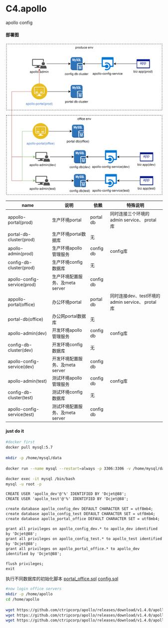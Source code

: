 # C4.apollo
apollo config



#### 部署图

![](./docs/apollo.png)



| name                        | 说明                            | 依赖      | 特殊说明                                         |
| --------------------------- | ------------------------------- | --------- | ------------------------------------------------ |
| appollo-portal(prod)        | 生产环境portal                  | portal db | 同时连接三个环境的 admin service、 protal库      |
| portal-db-cluster(prod)     | 生产环境portal数据库            | 无        |                                                  |
| apollo-admin(prod)          | 生产环境apollo管理服务          | config db | config库                                         |
| config-db-cluster(prod)     | 生产环境config数据库            | 无        |                                                  |
| apollo-config-service(prod) | 生产环境配置服务、及meta server | config db |                                                  |
| appollo-portal(office)      | 办公环境portal                  | portal db | 同时连接dev、test环境的 admin service、 protal库 |
| portal-db(office)           | 办公网portal数据库              | 无        |                                                  |
| apollo-admin(dev)           | 开发环境apollo管理服务          | config db | config库                                         |
| config-db-cluster(dev)      | 开发环境config数据库            | 无        |                                                  |
| apollo-config-service(dev)  | 开发环境配置服务、及meta server | config db |                                                  |
| apollo-admin(test)          | 测试环境apollo管理服务          | config db | config库                                         |
| config-db-cluster(test)     | 测试环境config数据库            | 无        |                                                  |
| apollo-config-service(test) | 测试环境配置服务、及meta server | config db |                                                  |

#### just do it

```bash
#docker first
docker pull mysql:5.7

mkdir -p /home/mysql/data

docker run --name mysql --restart=always -p 3306:3306 -v /home/mysql/data:/var/lib/mysql -e MYSQL_ROOT_PASSWORD=Dcjet@88 -d mysql:5.7

docker exec -it mysql /bin/bash
mysql -u root -p
```

```mysql
CREATE USER 'apollo_dev'@'%' IDENTIFIED BY 'Dcjet@88';
CREATE USER 'apollo_test'@'%' IDENTIFIED BY 'Dcjet@88';

create database apollo_config_dev DEFAULT CHARACTER SET = utf8mb4;
create database apollo_config_test DEFAULT CHARACTER SET = utf8mb4;
create database apollo_portal_office DEFAULT CHARACTER SET = utf8mb4; 

grant all privileges on apollo_config_dev.* to apollo_dev identified by 'Dcjet@88';
grant all privileges on apollo_config_test.* to apollo_test identified by 'Dcjet@88';
grant all privileges on apollo_portal_office.* to apollo_dev identified by 'Dcjet@88';

flush privileges;
exit

```

执行不同数据库的初始化脚本 [portal_office.sql](./docs/portal_office.sql)  [config.sql](./docs/config.sql)

```bash
#now login office servers
mkdir -p /home/apollo
cd /home/apollo

wget https://github.com/ctripcorp/apollo/releases/download/v1.4.0/apollo-adminservice-1.4.0-github.zip
wget https://github.com/ctripcorp/apollo/releases/download/v1.4.0/apollo-configservice-1.4.0-github.zip
wget https://github.com/ctripcorp/apollo/releases/download/v1.4.0/apollo-portal-1.4.0-github.zip


```



